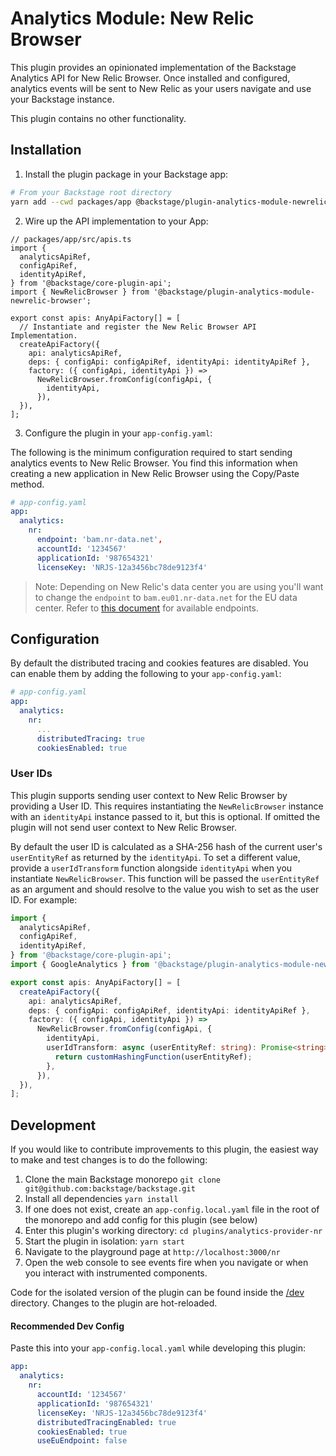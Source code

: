 # Analytics Module: New Relic Browser

This plugin provides an opinionated implementation of the Backstage Analytics API for New Relic Browser. Once installed and configured, analytics events will be sent to New Relic as your users navigate and use your Backstage instance.

This plugin contains no other functionality.

## Installation

1. Install the plugin package in your Backstage app:

```sh
# From your Backstage root directory
yarn add --cwd packages/app @backstage/plugin-analytics-module-newrelic-browser
```

2. Wire up the API implementation to your App:

```tsx
// packages/app/src/apis.ts
import {
  analyticsApiRef,
  configApiRef,
  identityApiRef,
} from '@backstage/core-plugin-api';
import { NewRelicBrowser } from '@backstage/plugin-analytics-module-newrelic-browser';

export const apis: AnyApiFactory[] = [
  // Instantiate and register the New Relic Browser API Implementation.
  createApiFactory({
    api: analyticsApiRef,
    deps: { configApi: configApiRef, identityApi: identityApiRef },
    factory: ({ configApi, identityApi }) =>
      NewRelicBrowser.fromConfig(configApi, {
        identityApi,
      }),
  }),
];
```

3. Configure the plugin in your `app-config.yaml`:

The following is the minimum configuration required to start sending analytics
events to New Relic Browser. You find this information when creating a new application
in New Relic Browser using the Copy/Paste method.

```yaml
# app-config.yaml
app:
  analytics:
    nr:
      endpoint: 'bam.nr-data.net',
      accountId: '1234567'
      applicationId: '987654321'
      licenseKey: 'NRJS-12a3456bc78de9123f4'
```

> Note: Depending on New Relic's data center you are using you'll want to change the `endpoint` to `bam.eu01.nr-data.net` for the EU data center. Refer to [this document](https://docs.newrelic.com/docs/new-relic-solutions/get-started/networks/#data-ingest) for available endpoints.

## Configuration

By default the distributed tracing and cookies features are disabled. You can enable them by adding the following to your `app-config.yaml`:

```yaml
# app-config.yaml
app:
  analytics:
    nr:
      ...
      distributedTracing: true
      cookiesEnabled: true
```

### User IDs

This plugin supports sending user context to New Relic Browser by providing a User ID. This requires instantiating the `NewRelicBrowser` instance with an `identityApi` instance passed to it, but this is optional. If omitted the plugin will not send user context to New Relic Browser.

By default the user ID is calculated as a SHA-256 hash of the current user's `userEntityRef` as returned by the `identityApi`. To set a
different value, provide a `userIdTransform` function alongside `identityApi` when you instantiate `NewRelicBrowser`. This function will be passed the `userEntityRef` as an argument and should resolve to the value you wish to set as the user ID. For example:

```typescript
import {
  analyticsApiRef,
  configApiRef,
  identityApiRef,
} from '@backstage/core-plugin-api';
import { GoogleAnalytics } from '@backstage/plugin-analytics-module-newrelic-browser';

export const apis: AnyApiFactory[] = [
  createApiFactory({
    api: analyticsApiRef,
    deps: { configApi: configApiRef, identityApi: identityApiRef },
    factory: ({ configApi, identityApi }) =>
      NewRelicBrowser.fromConfig(configApi, {
        identityApi,
        userIdTransform: async (userEntityRef: string): Promise<string> => {
          return customHashingFunction(userEntityRef);
        },
      }),
  }),
];
```

## Development

If you would like to contribute improvements to this plugin, the easiest way to
make and test changes is to do the following:

1. Clone the main Backstage monorepo `git clone git@github.com:backstage/backstage.git`
2. Install all dependencies `yarn install`
3. If one does not exist, create an `app-config.local.yaml` file in the root of
   the monorepo and add config for this plugin (see below)
4. Enter this plugin's working directory: `cd plugins/analytics-provider-nr`
5. Start the plugin in isolation: `yarn start`
6. Navigate to the playground page at `http://localhost:3000/nr`
7. Open the web console to see events fire when you navigate or when you
   interact with instrumented components.

Code for the isolated version of the plugin can be found inside the [/dev](./dev)
directory. Changes to the plugin are hot-reloaded.

#### Recommended Dev Config

Paste this into your `app-config.local.yaml` while developing this plugin:

```yaml
app:
  analytics:
    nr:
      accountId: '1234567'
      applicationId: '987654321'
      licenseKey: 'NRJS-12a3456bc78de9123f4'
      distributedTracingEnabled: true
      cookiesEnabled: true
      useEuEndpoint: false
```
